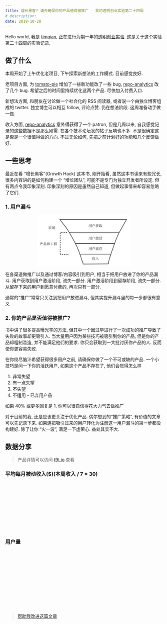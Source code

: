 ```yaml
---
title: 增长黑客? 请先确保你的产品值得被推广 - 我的透明创业实验第二十四周
# description:
date: 2019-10-28
---
```


Hello world, 我是 [timqian](https://github.com/timqian), 正在进行为期一年的[透明创业实验](https://blog.t9t.io/transparent-startup-experiment-2019-05-20/). 这是关于这个实验第二十四周的实验记录.

## 做了什么

本周开始了上午优化老项目, 下午探索新想法的工作模式. 目前感觉良好.

老项目方面, 为 [tomato-pie](https://github.com/t9tio/tomato-pie) 增加了一些新功能改了一些 bug, [repo-analytics](http://repo-analytics.github.io) 改了几个 bug. 希望之后的时间里持续优化这两个产品. 尽快加入付费入口.

新想法方面, 和朋友在讨论做一个社会化的 RSS 阅读器, 或者说一个由独立博客组成的 twitter. 独立博主可以相互 follow, 评论点赞. 仍在想法阶段. 这周准备动手做一做.

收入方面, [repo-analytics](http://repo-analytics.github.io) 意外得获得了一个 patron, 但是几周以来, 自我感觉记录的这些数据不是那么刚需. 在各个技术论坛发的帖子反响也不多. 不是很确定这是否是一个很值得做的方向. 不过无论如何, 先把之前计划好的功能和几个反馈做好.

## 一些思考

最近在看 “增长黑客”(Growth Hack) 这本书, 刚开始看, 虽然这本书读来有些冗长, 很多内容讲的是如何构建一个 “增长团队”, 可能不是专门为独立开发者所设定. 但有两点令我印象深刻. 印象深刻的原因是虽然自己知道, 但做起事情来却容易忽略了它们.

### 1. 用户漏斗

<img src="https://raw.githubusercontent.com/timqian/images/master/20191028113102.jpg" style="display: block; margin-left: auto; margin-right: auto;width: 300px">

在各渠道做推广以及通过博客/内容吸引到用户, 相当于把用户放进了你的产品漏斗. 用户获取到用户激活阶段, 流失一部分. 用户激活阶段到留存阶段, 流失一部分. 从留存下来的用户到愿意付费的, 再次只有一部分. 

通常的“推广”常常只关注到把用户放进漏斗, 但其实提升漏斗里的每一步都很有意义

### 2. 你的产品是否值得被推广?

书中讲了很多提高曝光率的方法, 但其中一个因过早进行了一次成功的推广导致了失败的故事却更吸引人. 当大量用户因为某些技巧被吸引到你的产品, 但是你的产品却粗制滥造, 并不能满足他们的要求. 你只会获取到一大批讨厌你产品的人. 反而使你更容易失败.

在你绞尽脑汁希望获得很多用户之前, 请确保你做了一个不可或缺的产品. 一个小技巧是问一下你的活跃用户, 如果这个产品不存在了, 他们会觉得怎么样

1. 非常失望
2. 有一点失望
3. 不失望
4. 不适用 - 已弃用产品

如果 40% 或更多回复是 1. 你可以很自信得花大力气去做推广

对于目前的我, 还是应该更关注于优化产品. 偶尔想到的“推广策略”, 有价值的文章可以先记录下来. 如果连把吸引过来的用户转化为注册这一用户漏斗的第一步都没构建好. 除了让你 “火一波”, 满足一下虚荣心. 益处其实不大.

## 数据分享

> 产品详情可以访问 [t9t.io](https://t9t.io) 查看

### 平均每月被动收入($)(本周收入 / 7 * 30)

<svg id="incomeChart"></svg>

### 用户量
<svg id="userChart"></svg>

<br/>

> [帮助我改进这篇文章](https://github.com/t9tio/blog/blob/master/source/_posts/t9t-week24.md)

<script src="https://cdn.jsdelivr.net/npm/chart.xkcd@1.1.3/dist/chart.xkcd.min.js"></script>

<script>
var incomesvg = document.getElementById('incomeChart');
var usersvg = document.getElementById('userChart');


new chartXkcd.XY(incomesvg, {
  xLabel: 'weeks',
  data: {
    datasets: [{
        label: 'star-history',
        data: [{x:0,y:0.69},{x:1,y:0},{x:2,y:25.7},{x:3,y:12.8},{x:4,y:0},{x:5,y:8.571428571428571},{x:6,y:4.285714285714286},{x:7,y:4.285714285714286},{x:8,y:8.571428571428571},{x:9,y:8.571428571428571},{x:10,y:4.285714285714286},{x:11,y:17.142857142857142},{x:12,y:8.571428571428571},{x:13,y:3/7*30},{x:14,y:1/7*30},{x:15,y:3/7*30},{x:16,y:2/7*30},{x:17,y:0},{x:18,y:3/7*30},{x:21,y:1/7*30},{x:22,y:2/7*30},{x:23,y:3/7*30}]
    }, {
        label: 'patron',
        data: [{x:10,y:0},{x:11,y:1},{x:12,y:1},{x:13,y:2},{x:14,y:8},{x:15,y:8},{x:16,y:9},{x:17,y:10},{x:18,y:10},{x:21,y:9},{x:22,y:9},{x:23,y:10}]
    }]
  },
  options: {
    showLine: true,
    dotSize: 0.5,
    xTickCount: 5,
  },
});

new chartXkcd.XY(usersvg, {
  xLabel: 'weeks',
  data: {
      datasets: [{
          label: 'repo-analytics',
          data: [{x:21,y:0}, {x:22,y:69},{x:23,y:82}]
      },{
          label: 'wewe',
          data: [{x:3,y:0},{x:4,y:60},{x:5,y:80},{x:6,y:91},{x:7,y:95},{x:8,y:95},{x:9,y:103},{x:10,y:103},{x:11,y:103},{x:12,y:103},{x:13,y:103},{x:14,y:103},{x:15,y:103},{x:16,y:108},{x:16,y:108},{x:17,y:111},{x:18,y:111},{x:21,y:127},{x:22,y:128},{x:23,y:128}]
      },{
          label: 'open source jobs',
          data: [{x:0,y:39},{x:1,y:60},{x:2,y:62},{x:3,y:80},{x:4,y:101},{x:5,y:105},{x:6,y:109},{x:7,y:111},{x:8,y:113},{x:9,y:114},{x:10,y:119},{x:11,y:121},{x:12,y:122},{x:13,y:123},{x:14,y:123},{x:15,y:127},{x:16,y:131},{x:17,y:132},{x:18,y:133},{x:21,y:139},{x:22,y:140},{x:23,y:141}]
      },{
          label: 'tomato-pie',
          data: [{x:0,y:653},{x:1,y:673},{x:2,y:722},{x:3,y:634},{x:4,y:647},{x:5,y:705},{x:6,y:681},{x:7,y:714},{x:8,y:712},{x:9,y:733},{x:10,y:774},{x:11,y:779},{x:12,y:801},{x:13,y:821},{x:14,y:898},{x:15,y:911},{x:16,y:981},{x:17,y:917},{x:18,y:920},{x:21,y:875},{x:22,y:904},{x:23,y:947}]
      },{
          label: 'star-history',
          data: [{x:0,y:21},{x:1,y:21},{x:2,y:28},{x:3,y:33},{x:4,y:33},{x:5,y:34},{x:6,y:39},{x:7,y:38},{x:8,y:40},{x:9,y:47},{x:10,y:48},{x:11,y:50},{x:12,y:61},{x:13,y:58},{x:14,y:55},{x:15,y:57},{x:16,y:58},{x:17,y:58},{x:18,y:63},{x:21,y:73},{x:22,y:75},{x:23,y:82}]
      },]
  },
  options: {
    showLine: true,
    dotSize: 0.5,
    xTickCount: 5,
  }
});

</script>
